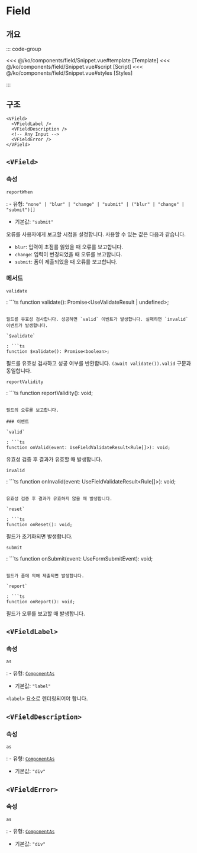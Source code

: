 <script setup lang="ts">
import Snippet from "./Snippet.vue";
</script>

# Field

## 개요

<VComponentPreview>
  <Snippet />
</VComponentPreview>

::: code-group

<<< @/ko/components/field/Snippet.vue#template [Template]
<<< @/ko/components/field/Snippet.vue#script [Script]
<<< @/ko/components/field/Snippet.vue#styles [Styles]

:::

## 구조

```vue-html
<VField>
  <VFieldLabel />
  <VFieldDescription />
  <!-- Any Input -->
  <VFieldError />
</VField>
```

## `<VField>`

### 속성

`reportWhen`

: - 유형: `"none" | "blur" | "change" | "submit" | ("blur" | "change" | "submit")[]`
  - 기본값: `"submit"`

  오류를 사용자에게 보고할 시점을 설정합니다. 사용할 수 있는 값은 다음과 같습니다.

  - `blur`: 입력이 초점를 잃었을 때 오류를 보고합니다.
  - `change`: 입력이 변경되었을 때 오류를 보고합니다.
  - `submit`: 폼이 제출되었을 때 오류를 보고합니다.

### 메서드

`validate`

: ```ts
  function validate(): Promise<UseValidateResult<string> | undefined>;
  ```

  필드를 유효성 검사합니다. 성공하면 `valid` 이벤트가 발생합니다. 실패하면 `invalid` 이벤트가 발생합니다.

`$validate`

: ```ts
  function $validate(): Promise<boolean>;
  ```

  필드를 유효성 검사하고 성공 여부를 반환합니다. `(await validate()).valid` 구문과 동일합니다.

`reportValidity`

: ```ts
  function reportValidity(): void;
  ```

  필드의 오류를 보고합니다.

### 이벤트

`valid`

: ```ts
  function onValid(event: UseFieldValidateResult<Rule[]>): void;
  ```

  유효성 검증 후 결과가 유효할 때 발생합니다.

`invalid`

: ```ts
  function onInvalid(event: UseFieldValidateResult<Rule[]>): void;
  ```

  유효성 검증 후 결과가 유효하지 않을 때 발생합니다.

`reset`

: ```ts
  function onReset(): void;
  ```

  필드가 초기화되면 발생합니다.

`submit`

: ```ts
  function onSubmit(event: UseFormSubmitEvent): void;
  ```

  필드가 폼에 의해 제출되면 발생합니다.

`report`

: ```ts
  function onReport(): void;
  ```

  필드가 오류를 보고할 때 발생합니다.

## `<VFieldLabel>`

### 속성

`as`

: - 유형: [`ComponentAs`](/ko/api/types/component-as/)
  - 기본값: `"label"`

  `<label>` 요소로 렌더링되어야 합니다.

## `<VFieldDescription>`

### 속성

`as`

: - 유형: [`ComponentAs`](/ko/api/types/component-as/)
  - 기본값: `"div"`

## `<VFieldError>`

### 속성

`as`

: - 유형: [`ComponentAs`](/ko/api/types/component-as/)
  - 기본값: `"div"`
